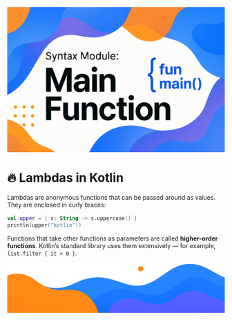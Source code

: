 <div align="center">
  <picture>
    <source media="(prefers-color-scheme: dark)" srcset="../../../../../../../images/MainFunction.png">
    <img alt="Lambda" src="../../../../../../../images/MainFunction.png">
  </picture>
</div>

# 🔥 Lambdas in Kotlin

Lambdas are anonymous functions that can be passed around as values. They are enclosed in curly braces:

```kotlin
val upper = { s: String -> s.uppercase() }
println(upper("kotlin"))
```

Functions that take other functions as parameters are called **higher-order functions**. Kotlin’s standard library uses them extensively — for example, `list.filter { it > 0 }`.

<div align="center">
  <picture>
    <source media="(prefers-color-scheme: dark)" srcset="../../../../../../../images/EndingLow.png">
    <img alt="End" src="../../../../../../../images/EndingLow.png">
  </picture>
</div>
